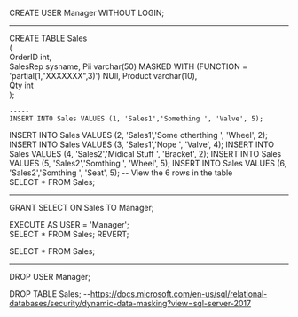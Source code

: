 CREATE USER Manager WITHOUT LOGIN;  

-------------------

CREATE TABLE Sales  
    (  
    OrderID int,  
    SalesRep sysname, 
    Pii varchar(50) MASKED WITH (FUNCTION = 'partial(1,"XXXXXXX",3)') NUll, 
    Product varchar(10),  
    Qty int  
    );  

    -----
    INSERT INTO Sales VALUES (1, 'Sales1','Something ', 'Valve', 5);
INSERT INTO Sales VALUES (2, 'Sales1','Some otherthing ', 'Wheel', 2);
INSERT INTO Sales VALUES (3, 'Sales1','Nope ', 'Valve', 4);
INSERT INTO Sales VALUES (4, 'Sales2','Midical Stuff ', 'Bracket', 2);
INSERT INTO Sales VALUES (5, 'Sales2','Somthing ', 'Wheel', 5);
INSERT INTO Sales VALUES (6, 'Sales2','Somthing ', 'Seat', 5);
-- View the 6 rows in the table  
SELECT * FROM Sales;


--------

GRANT SELECT ON Sales TO Manager;  



EXECUTE AS USER = 'Manager';  
SELECT * FROM Sales;
REVERT;  
  
SELECT * FROM Sales;
  
---

DROP USER Manager;

DROP TABLE Sales;
--https://docs.microsoft.com/en-us/sql/relational-databases/security/dynamic-data-masking?view=sql-server-2017


 


